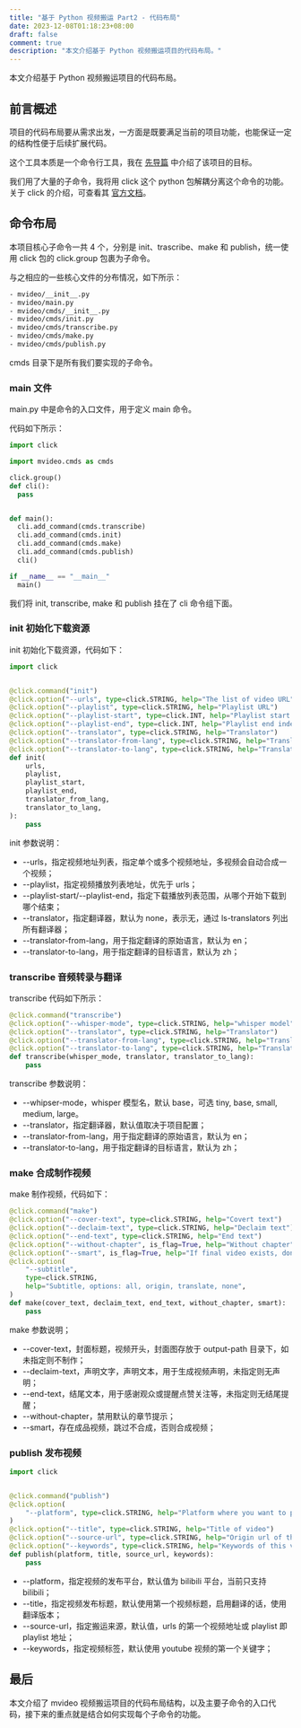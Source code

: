 ```yaml
---
title: "基于 Python 视频搬运 Part2 - 代码布局"
date: 2023-12-08T01:18:23+08:00
draft: false
comment: true
description: "本文介绍基于 Python 视频搬运项目的代码布局。"
---
```


本文介绍基于 Python 视频搬运项目的代码布局。

## 前言概述

项目的代码布局要从需求出发，一方面是既要满足当前的项目功能，也能保证一定的结构性便于后续扩展代码。

这个工具本质是一个命令行工具，我在 [先导篇](http://localhost:1313/posts/2023-11-27-automatic-transfer-from-youtube-using-python/) 中介绍了该项目的目标。

我们用了大量的子命令，我将用 click 这个 python 包解耦分离这个命令的功能。关于 click 的介绍，可查看其 [官方文档](https://click.palletsprojects.com/en/8.1.x/)。

## 命令布局

本项目核心子命令一共 4 个，分别是 init、trascribe、make 和 publish，统一使用 click 包的 click.group 包裹为子命令。

与之相应的一些核心文件的分布情况，如下所示：


```bash
- mvideo/__init__.py
- mvideo/main.py
- mvideo/cmds/__init__.py
- mvideo/cmds/init.py
- mvideo/cmds/transcribe.py
- mvideo/cmds/make.py
- mvideo/cmds/publish.py
```

cmds 目录下是所有我们要实现的子命令。

### main 文件

main.py 中是命令的入口文件，用于定义 main 命令。

代码如下所示：

```python
import click

import mvideo.cmds as cmds

click.group()
def cli():
  pass


def main():
  cli.add_command(cmds.transcribe)
  cli.add_command(cmds.init)
  cli.add_command(cmds.make)
  cli.add_command(cmds.publish)
  cli()

if __name__ == "__main__"
  main()
```

我们将 init, transcribe, make 和 publish 挂在了 cli 命令组下面。

### init 初始化下载资源

init 初始化下载资源，代码如下：

```python
import click


@click.command("init")
@click.option("--urls", type=click.STRING, help="The list of video URL")
@click.option("--playlist", type=click.STRING, help="Playlist URL")
@click.option("--playlist-start", type=click.INT, help="Playlist start index")
@click.option("--playlist-end", type=click.INT, help="Playlist end index")
@click.option("--translator", type=click.STRING, help="Translator")
@click.option("--translator-from-lang", type=click.STRING, help="Translator from lang")
@click.option("--translator-to-lang", type=click.STRING, help="Translator to lang")
def init(
    urls,
    playlist,
    playlist_start,
    playlist_end,
    translator_from_lang,
    translator_to_lang,
):
    pass
```


init 参数说明：

- \--urls，指定视频地址列表，指定单个或多个视频地址，多视频会自动合成一个视频；
- \--playlist，指定视频播放列表地址，优先于 urls；
- \--playlist-start/--playlist-end，指定下载播放列表范围，从哪个开始下载到哪个结束；
- \--translator，指定翻译器，默认为 none，表示无，通过 ls-translators 列出所有翻译器；
- \--translator-from-lang，用于指定翻译的原始语言，默认为 en；
- \--translator-to-lang，用于指定翻译的目标语言，默认为 zh；

### transcribe 音频转录与翻译

transcribe 代码如下所示：

```python
@click.command("transcribe")
@click.option("--whisper-mode", type=click.STRING, help="whisper model")
@click.option("--translator", type=click.STRING, help="Translator")
@click.option("--translator-from-lang", type=click.STRING, help="Translator from lang")
@click.option("--translator-to-lang", type=click.STRING, help="Translator to lang")
def transcribe(whisper_mode, translator, translator_to_lang):
    pass
```

transcribe 参数说明：

- \--whipser-mode，whisper 模型名，默认 base，可选 tiny, base, small, medium, large。
- \--translator，指定翻译器，默认值取决于项目配置；
- \--translator-from-lang，用于指定翻译的原始语言，默认为 en；
- \--translator-to-lang，用于指定翻译的目标语言，默认为 zh；

### make 合成制作视频

make 制作视频，代码如下：

```python
@click.command("make")
@click.option("--cover-text", type=click.STRING, help="Covert text")
@click.option("--declaim-text", type=click.STRING, help="Declaim text")
@click.option("--end-text", type=click.STRING, help="End text")
@click.option("--without-chapter", is_flag=True, help="Without chapter")
@click.option("--smart", is_flag=True, help="If final video exists, dont override")
@click.option(
    "--subtitle",
    type=click.STRING,
    help="Subtitle, options: all, origin, translate, none",
)
def make(cover_text, declaim_text, end_text, without_chapter, smart):
    pass
```

make 参数说明；

- \--cover-text，封面标题，视频开头，封面图存放于 output-path 目录下，如未指定则不制作；
- \--declaim-text，声明文字，声明文本，用于生成视频声明，未指定则无声明；
- \--end-text，结尾文本，用于感谢观众或提醒点赞关注等，未指定则无结尾提醒；
- \--without-chapter，禁用默认的章节提示；
- \--smart，存在成品视频，跳过不合成，否则合成视频；

### publish 发布视频

```python
import click


@click.command("publish")
@click.option(
    "--platform", type=click.STRING, help="Platform where you want to publish"
)
@click.option("--title", type=click.STRING, help="Title of video")
@click.option("--source-url", type=click.STRING, help="Origin url of this video")
@click.option("--keywords", type=click.STRING, help="Keywords of this video")
def publish(platform, title, source_url, keywords):
    pass
```

- \--platform，指定视频的发布平台，默认值为 bilibili 平台，当前只支持 bilibili；
- \--title，指定视频发布标题，默认使用第一个视频标题，启用翻译的话，使用翻译版本；
- \--source-url，指定搬运来源，默认值，urls 的第一个视频地址或 playlist 即 playlist 地址；
- \--keywords，指定视频标签，默认使用 youtube 视频的第一个关键字；

## 最后

本文介绍了 mvideo 视频搬运项目的代码布局结构，以及主要子命令的入口代码，接下来的重点就是结合如何实现每个子命令的功能。
